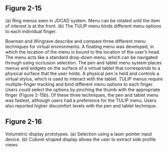 ## Figure 2-15 
(a) Ring menus seen in JDCAD system. Menu can be rotated until the item of interest is at the front. (b) The TULIP menu binds different menu options to each individual finger.

Bowman and Wingrave describe and compare three different menu techniques for virtual environments. A floating menu was developed, in which the location of the menu is bound to the location of the user’s head. The menu acts like a standard drop-down menu, which can be navigated through using occlusion selection. The pen and tablet menu system places menus and widgets on the surface of a virtual tablet that corresponds to a physical surface that the user holds. A physical pen is held and controls a virtual stylus, which is used to interact with the tablet. TULIP menus require multiple-finger tracking and bind different menu options to each finger. Users could select the options by pinching the thumb with the appropriate finger (Figure 2-15b). Of these three techniques, the pen and tablet menu was fastest, although users had a preference for the TULIP menu. Users also reported higher discomfort levels with the pen and tablet technique.

## Figure 2-16 
Volumetric display prototypes. (a) Selection using a laser pointer input device. (b) Cuboid-shaped display allows the user to extract side profile views.